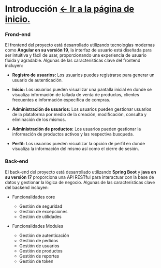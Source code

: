 # Introducción [← Ir a la página de inicio.](../Challenge-tps.md)

### Frond-end
El frontend del proyecto está desarrollado utilizando tecnologías modernas como **Angular en su versión 19**, la interfaz de usuario está diseñada para ser intuitiva y fácil de usar, proporcionando una experiencia de usuario fluida y agradable. Algunas de las características clave del frontend incluyen:

 * **Registro de usuarios:** Los usuarios puedes registrarse para generar un usuario de autenticación.
 * **Inicio:** Los usuarios pueden visualizar una pantalla inicial en donde se visualiza información de tallada de venta de productos, clientes frecuentes e información especifica de compras.
 * **Administración de usuarios:** Los usuarios pueden gestionar usuarios de la plataforma por medio de la creación, modificación, consulta y eliminación de los mismos.
 * **Administración de productos:** Los usuarios pueden gestionar la información de productos activos y las respectiva busqueda.

 * **Perfil:** Los usuarios pueden visualizar la opción de perfil en donde visualiza la información del mismo así como el cierre de sesión.


### Back-end
El back-end del proyecto está desarrollado utilizando **Spring Boot** y **java en su versión 17** proporciona una API RESTful para interactuar con la base de datos y gestionar la lógica de negocio. Algunas de las características clave del backend incluyen:

* Funcionalidades core
     * Gestión de seguridad
     * Gestión de excepciones
     * Gestión de utilidades

* Funcionalidades Modules
    * Gestión de autenticación
    * Gestión de pedidos
    * Gestión de usuarios
    * Gestión de productos
    * Gestión de reportes
    * Gestión de token